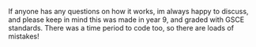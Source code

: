 If anyone has any questions on how it works, im always happy to discuss, and please keep in mind this was made in year 9, and graded with GSCE standards. There was a time period to code too, so there are loads of mistakes!
